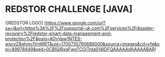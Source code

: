 # REDSTOR CHALLENGE [JAVA]
![REDSTOR LOGO] (https://www.google.com/url?sa=i&url=https%3A%2F%2Fsupportal-uk.com%2Fservices%2Fdisaster-recovery%2Fredstor-smart-data-management-and-protection%2F&psig=AOvVaw1NTES-wscvZ8qhmc1VnWRT&ust=1700735790686000&source=images&cd=vfe&opi=89978449&ved=0CBIQjRxqFwoTCOiTnta014IDFQAAAAAdAAAAABAR)
